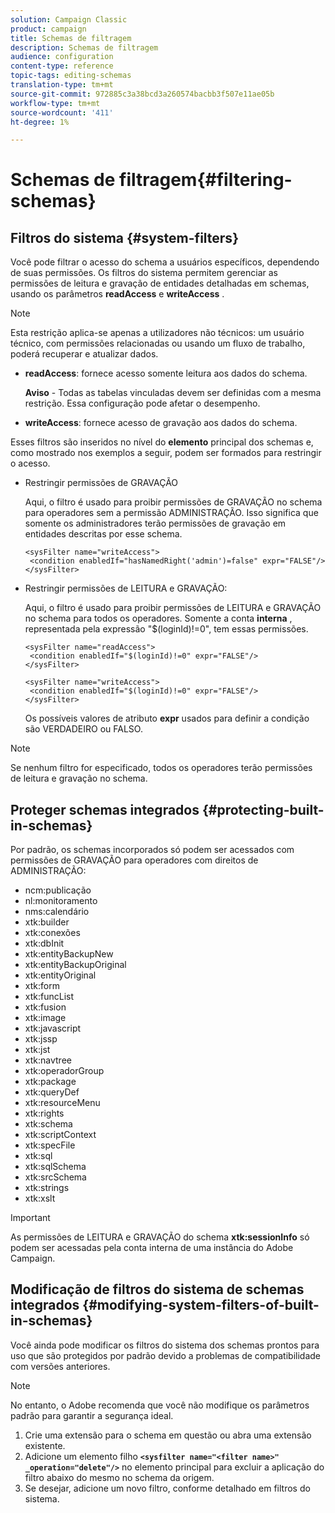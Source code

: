 ```yaml
---
solution: Campaign Classic
product: campaign
title: Schemas de filtragem
description: Schemas de filtragem
audience: configuration
content-type: reference
topic-tags: editing-schemas
translation-type: tm+mt
source-git-commit: 972885c3a38bcd3a260574bacbb3f507e11ae05b
workflow-type: tm+mt
source-wordcount: '411'
ht-degree: 1%

---
```



# Schemas de filtragem{#filtering-schemas}

## Filtros do sistema {#system-filters}

Você pode filtrar o acesso do schema a usuários específicos, dependendo de suas permissões. Os filtros do sistema permitem gerenciar as permissões de leitura e gravação de entidades detalhadas em schemas, usando os parâmetros **readAccess** e **writeAccess** .

>[!NOTE]
>
>Esta restrição aplica-se apenas a utilizadores não técnicos: um usuário técnico, com permissões relacionadas ou usando um fluxo de trabalho, poderá recuperar e atualizar dados.

* **readAccess**: fornece acesso somente leitura aos dados do schema.

   **Aviso** - Todas as tabelas vinculadas devem ser definidas com a mesma restrição. Essa configuração pode afetar o desempenho.

* **writeAccess**: fornece acesso de gravação aos dados do schema.

Esses filtros são inseridos no nível do **elemento** principal dos schemas e, como mostrado nos exemplos a seguir, podem ser formados para restringir o acesso.

* Restringir permissões de GRAVAÇÃO

   Aqui, o filtro é usado para proibir permissões de GRAVAÇÃO no schema para operadores sem a permissão ADMINISTRAÇÃO. Isso significa que somente os administradores terão permissões de gravação em entidades descritas por esse schema.

   ```
   <sysFilter name="writeAccess">      
    <condition enabledIf="hasNamedRight('admin')=false" expr="FALSE"/>    
   </sysFilter>
   ```

* Restringir permissões de LEITURA e GRAVAÇÃO:

   Aqui, o filtro é usado para proibir permissões de LEITURA e GRAVAÇÃO no schema para todos os operadores. Somente a conta **interna** , representada pela expressão &quot;$(loginId)!=0&quot;, tem essas permissões.

   ```
   <sysFilter name="readAccess"> 
    <condition enabledIf="$(loginId)!=0" expr="FALSE"/>
   </sysFilter>
   
   <sysFilter name="writeAccess">  
    <condition enabledIf="$(loginId)!=0" expr="FALSE"/>
   </sysFilter>
   ```

   Os possíveis valores de atributo **expr** usados para definir a condição são VERDADEIRO ou FALSO.

>[!NOTE]
>
>Se nenhum filtro for especificado, todos os operadores terão permissões de leitura e gravação no schema.

## Proteger schemas integrados {#protecting-built-in-schemas}

Por padrão, os schemas incorporados só podem ser acessados com permissões de GRAVAÇÃO para operadores com direitos de ADMINISTRAÇÃO:

* ncm:publicação
* nl:monitoramento
* nms:calendário
* xtk:builder
* xtk:conexões
* xtk:dbInit
* xtk:entityBackupNew
* xtk:entityBackupOriginal
* xtk:entityOriginal
* xtk:form
* xtk:funcList
* xtk:fusion
* xtk:image
* xtk:javascript
* xtk:jssp
* xtk:jst
* xtk:navtree
* xtk:operadorGroup
* xtk:package
* xtk:queryDef
* xtk:resourceMenu
* xtk:rights
* xtk:schema
* xtk:scriptContext
* xtk:specFile
* xtk:sql
* xtk:sqlSchema
* xtk:srcSchema
* xtk:strings
* xtk:xslt

>[!IMPORTANT]
>
>As permissões de LEITURA e GRAVAÇÃO do schema **xtk:sessionInfo** só podem ser acessadas pela conta interna de uma instância do Adobe Campaign.

## Modificação de filtros do sistema de schemas integrados {#modifying-system-filters-of-built-in-schemas}

Você ainda pode modificar os filtros do sistema dos schemas prontos para uso que são protegidos por padrão devido a problemas de compatibilidade com versões anteriores.

>[!NOTE]
>
>No entanto, o Adobe recomenda que você não modifique os parâmetros padrão para garantir a segurança ideal.

1. Crie uma extensão para o schema em questão ou abra uma extensão existente.
1. Adicione um elemento filho **`<sysfilter name="<filter name>" _operation="delete"/>`** no elemento principal para excluir a aplicação do filtro abaixo do mesmo no schema da origem.
1. Se desejar, adicione um novo filtro, conforme detalhado em filtros [](#system-filters)do sistema.

